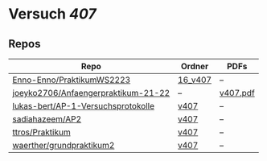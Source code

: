# Versuch *407*

## Repos

|                                       Repo                                       |                                       Ordner                                       |                                                                    PDFs                                                                     |
|----------------------------------------------------------------------------------|------------------------------------------------------------------------------------|---------------------------------------------------------------------------------------------------------------------------------------------|
|[Enno-Enno/PraktikumWS2223](../repo/Enno-Enno/PraktikumWS2223)                    |[16_v407](https://github.com/Enno-Enno/PraktikumWS2223/tree/main/16_v407)           |–                                                                                                                                            |
|[joeyko2706/Anfaengerpraktikum-21-22](../repo/joeyko2706/Anfaengerpraktikum-21-22)|–                                                                                   |[v407.pdf](https://docs.google.com/viewer?url=https://raw.githubusercontent.com/joeyko2706/Anfaengerpraktikum-21-22/main/Protokolle/v407.pdf)|
|[lukas-bert/AP-1-Versuchsprotokolle](../repo/lukas-bert/AP-1-Versuchsprotokolle)  |[v407](https://github.com/lukas-bert/AP-1-Versuchsprotokolle/tree/main/v407)        |–                                                                                                                                            |
|[sadiahazeem/AP2](../repo/sadiahazeem/AP2)                                        |[v407](https://github.com/sadiahazeem/AP2/tree/main/Fresnelelel/latex-template/v407)|–                                                                                                                                            |
|[ttros/Praktikum](../repo/ttros/Praktikum)                                        |[v407](https://github.com/ttros/Praktikum/tree/main/Protokolle/v407)                |–                                                                                                                                            |
|[waerther/grundpraktikum2](../repo/waerther/grundpraktikum2)                      |[v407](https://github.com/waerther/grundpraktikum2/tree/master/v407)                |–                                                                                                                                            |
